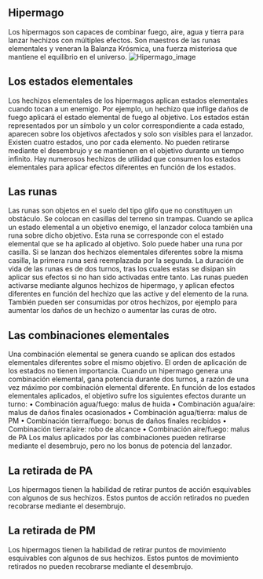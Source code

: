 ## Hipermago
Los hipermagos son capaces de combinar fuego, aire, agua y tierra para lanzar hechizos con múltiples efectos. Son maestros de las runas elementales y veneran la Balanza Krósmica, una fuerza misteriosa que mantiene el equilibrio en el universo.
![Hipermago_image](https://cdn.discordapp.com/attachments/1103795819691376721/1103797117299990598/17.png)

## Los estados elementales
Los hechizos elementales de los hipermagos aplican estados elementales cuando tocan a un enemigo. Por ejemplo, un hechizo que inflige daños de fuego aplicará el estado elemental de fuego al objetivo.
Los estados están representados por un símbolo y un color correspondiente a cada estado, aparecen sobre los objetivos afectados y solo son visibles para el lanzador.
Existen cuatro estados, uno por cada elemento. No pueden retirarse mediante el desembrujo y se mantienen en el objetivo durante un tiempo infinito.
Hay numerosos hechizos de utilidad que consumen los estados elementales para aplicar efectos diferentes en función de los estados.

## Las runas
Las runas son objetos en el suelo del tipo glifo que no constituyen un obstáculo. Se colocan en casillas del terreno sin trampas.
Cuando se aplica un estado elemental a un objetivo enemigo, el lanzador coloca también una runa sobre dicho objetivo. Esta runa se corresponde con el estado elemental que se ha aplicado al objetivo.
Solo puede haber una runa por casilla. Si se lanzan dos hechizos elementales diferentes sobre la misma casilla, la primera runa será reemplazada por la segunda.
La duración de vida de las runas es de dos turnos, tras los cuales estas se disipan sin aplicar sus efectos si no han sido activadas entre tanto.
Las runas pueden activarse mediante algunos hechizos de hipermago, y aplican efectos diferentes en función del hechizo que las active y del elemento de la runa.
También pueden ser consumidas por otros hechizos, por ejemplo para aumentar los daños de un hechizo o aumentar las curas de otro.

## Las combinaciones elementales
Una combinación elemental se genera cuando se aplican dos estados elementales diferentes sobre el mismo objetivo. El orden de aplicación de los estados no tienen importancia.
Cuando un hipermago genera una combinación elemental, gana potencia durante dos turnos, a razón de una vez máximo por combinación elemental diferente.
En función de los estados elementales aplicados, el objetivo sufre los siguientes efectos durante un turno:
• Combinación agua/fuego: malus de huida
• Combinación agua/aire: malus de daños finales ocasionados
• Combinación agua/tierra: malus de PM
• Combinación tierra/fuego: bonus de daños finales recibidos
• Combinación tierra/aire: robo de alcance
• Combinación aire/fuego: malus de PA
Los malus aplicados por las combinaciones pueden retirarse mediante el desembrujo, pero no los bonus de potencia del lanzador.

## La retirada de PA
Los hipermagos tienen la habilidad de retirar puntos de acción esquivables con algunos de sus hechizos.
Estos puntos de acción retirados no pueden recobrarse mediante el desembrujo.

## La retirada de PM
Los hipermagos tienen la habilidad de retirar puntos de movimiento esquivables con algunos de sus hechizos.
Estos puntos de movimiento retirados no pueden recobrarse mediante el desembrujo.